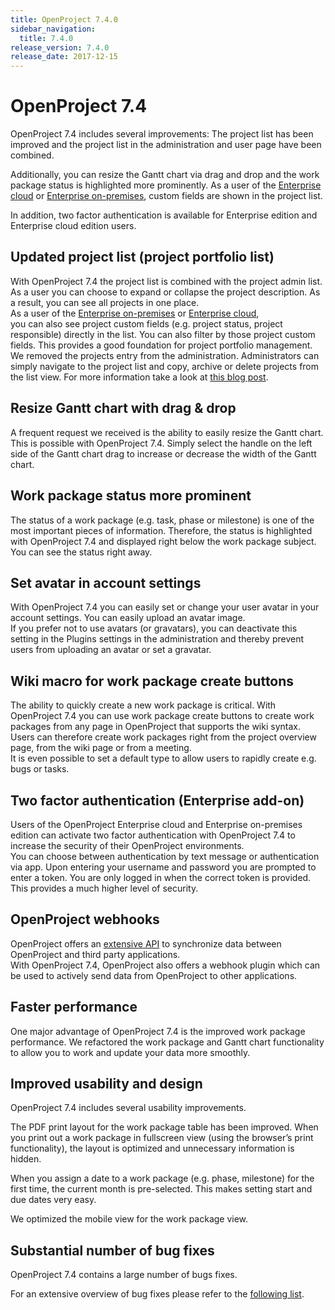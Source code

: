 ```yaml
---
title: OpenProject 7.4.0
sidebar_navigation:
  title: 7.4.0
release_version: 7.4.0
release_date: 2017-12-15
---
```


# OpenProject 7.4

OpenProject 7.4 includes several improvements: The project list has been
improved and the project list in the administration and user page have
been combined.

Additionally, you can resize the Gantt chart via drag and drop and the
work package status is highlighted more prominently. As a user of the
[Enterprise cloud](https://www.openproject.org/enterprise-edition/#hosting-options) or
[Enterprise on-premises](https://www.openproject.org/enterprise-edition/),
custom fields are shown in the project list.

In addition, two factor authentication is available for Enterprise
edition and Enterprise cloud edition users.

## Updated project list (project portfolio list)

With OpenProject 7.4 the project list is combined with the project admin
list. As a user you can choose to expand or collapse the project
description. As a result, you can see all projects in one place.  
As a user of the [Enterprise on-premises](https://www.openproject.org/enterprise-edition/)
or [Enterprise cloud](https://www.openproject.org/enterprise-edition/#hosting-options),  
you can also see
project custom fields (e.g. project status, project responsible)
directly in the list. You can also filter by those project custom
fields. This provides a good foundation for project portfolio
management.  
We removed the projects entry from the administration. Administrators
can simply navigate to the project list and copy, archive or delete
projects from the list view. For more information take a look at
[this blog post](https://www.openproject.org/blog/openproject-7-4-project-list-moves-administration-view-projects-page/).

## Resize Gantt chart with drag & drop

A frequent request we received is the ability to easily resize the Gantt
chart. This is possible with OpenProject 7.4. Simply select the handle
on the left side of the Gantt chart drag to increase or decrease the
width of the Gantt chart.

## Work package status more prominent

The status of a work package (e.g. task, phase or milestone) is one of
the most important pieces of information. Therefore, the status is
highlighted with OpenProject 7.4 and displayed right below the work
package subject. You can see the status right away.

## Set avatar in account settings

With OpenProject 7.4 you can easily set or change your user avatar in
your account settings. You can easily upload an avatar image.  
If you prefer not to use avatars (or gravatars), you can deactivate this
setting in the Plugins settings in the administration and thereby
prevent users from uploading an avatar or set a gravatar.

## Wiki macro for work package create buttons

The ability to quickly create a new
work package is critical. With OpenProject 7.4 you can use work package
create buttons to create work packages from any page in OpenProject that
supports the wiki syntax.  
Users can therefore create work packages right from the project
overview page, from the wiki page or from a meeting.  
It is even possible to set a default type to allow users to rapidly
create e.g. bugs or tasks.

## Two factor authentication (Enterprise add-on)

Users of the OpenProject Enterprise cloud and Enterprise on-premises edition can activate two
factor authentication with OpenProject 7.4 to increase the security of
their OpenProject environments.  
You can choose between authentication by text message or authentication
via app. Upon entering your username and password you are prompted to
enter a token. You are only logged in when the correct token is
provided. This provides a much higher level of security.

## OpenProject webhooks

OpenProject offers an [extensive API](../../../api/)
to synchronize data between
OpenProject and third party applications.  
With OpenProject 7.4, OpenProject also offers a webhook plugin which can
be used to actively send data from OpenProject to other applications.

## Faster performance

One major advantage of OpenProject 7.4 is the improved work package
performance. We refactored the work package and Gantt chart
functionality to allow you to work and update your data more smoothly.

## Improved usability and design

OpenProject 7.4 includes several usability improvements.

The PDF print layout for the work package table has been improved. When
you print out a work package in fullscreen view (using the browser’s
print functionality), the layout is optimized and unnecessary
information is hidden.

When you assign a date to a work package (e.g. phase, milestone) for the
first time, the current month is pre-selected. This makes setting start
and due dates very easy.

We optimized the mobile view for the work package view.

## Substantial number of bug fixes

OpenProject 7.4 contains a large number of bugs fixes.

For an extensive overview of bug fixes please refer to the
[following list](https://community.openproject.org/projects/openproject/work_packages?query_props=%7B%22c%22:%5B%22id%22,%22subject%22,%22type%22,%22status%22,%22assignee%22%5D,%22tzl%22:%22days%22,%22hi%22:true,%22g%22:%22%22,%22t%22:%22parent:desc%22,%22f%22:%5B%7B%22n%22:%22version%22,%22o%22:%22%253D%22,%22v%22:%5B%22845%22%5D%7D,%7B%22n%22:%22type%22,%22o%22:%22%253D%22,%22v%22:%5B%221%22%5D%7D,%7B%22n%22:%22subprojectId%22,%22o%22:%22*%22,%22v%22:%5B%5D%7D%5D,%22pa%22:1,%22pp%22:20%7D).

